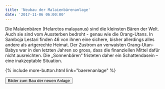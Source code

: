 ```yaml
---
title: 'Neubau der Malaienbärenanlage'
date: '2017-11-06 06:00:00'
---
```


Die Malaienbären (Helarctos malayanus) sind die kleinsten Bären der Welt. Auch sie sind vom Aussterben bedroht - genau wie die Orang-Utans. In Samboja Lestari finden 46 von ihnen eine sichere, bisher allerdings alles andere als artgerechte Heimat. Der Zustrom an verwaisten Orang-Utan-Babys war in den letzten Jahren so gross, dass die finanziellen Mittel dafür nicht ausreichten. Die „Sonnenbären“ fristeten daher ein Schattendasein – eine inakzeptable Situation.

{% include more-button.html link="baerenanlage" %}

[<button class="bos-button large info float-right space-left" id="anlage-bilder">Bilder zum Bau der neuen Anlage</button>](http://www.bos-schweiz.ch/de/projekte/bauprojekte/malaienbaeren-anlage/bau-malaienbaeren-anlage.htm)